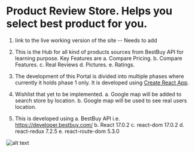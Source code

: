 # Product Review Store. Helps you select best product for you.

1. link to the live working version of the site -- Needs to add

2. This is the Hub for all kind of products sources from BestBuy API for learning purpose.
   Key Features are
   a. Compare Pricing.
   b. Compare Features.
   c. Real Reviews
   d. Pictures.
   e. Ratings.

3. The development of this Portal is divided into multiple phases where currently it holds phase 1 only.
   It is developed using [Create React App](https://github.com/facebook/create-react-app).

4. Wishlist that yet to be implemented.
   a. Google map will be added to search store by location.
   b. Google map will be used to see real users location.

5. This is developed using
   a. BestBuy API i.e. https://developer.bestbuy.com/
   b. React 17.0.2
   c. react-dom 17.0.2
   d. react-redux 7.2.5
   e. react-route-dom 5.3.0

![alt text](https://github.com/hirahussain/RevIT/blob/main/src/assets/features.gif)
